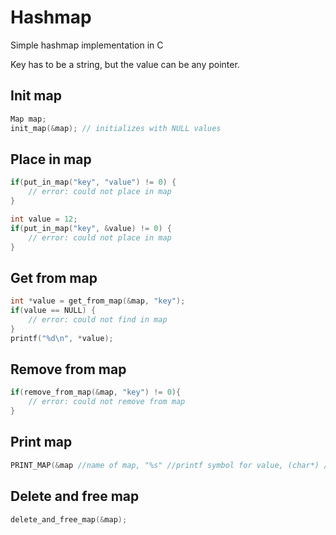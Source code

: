 # Hashmap
Simple hashmap implementation in C

Key has to be a string, but the value can be any pointer.

## Init map
```C
Map map;
init_map(&map); // initializes with NULL values
```


## Place in map
```C
if(put_in_map("key", "value") != 0) {
    // error: could not place in map
}

int value = 12;
if(put_in_map("key", &value) != 0) {
    // error: could not place in map
}
```

## Get from map
```C
int *value = get_from_map(&map, "key");
if(value == NULL) {
    // error: could not find in map
}
printf("%d\n", *value);
```

## Remove from map
```C
if(remove_from_map(&map, "key") != 0){
    // error: could not remove from map
}
```

## Print map
```C
PRINT_MAP(&map //name of map, "%s" //printf symbol for value, (char*) //value data type);
```

## Delete and free map
```C
delete_and_free_map(&map);
```

